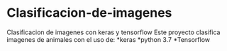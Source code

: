 # Clasificacion-de-imagenes
Clasificacion de imagenes con keras y tensorflow
Este proyecto clasifica imagenes de animales con el uso de:
*keras
*python 3.7
*Tensorflow
